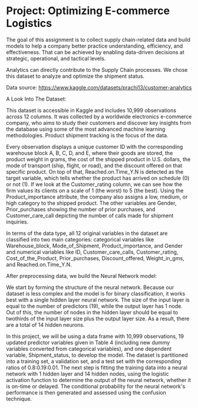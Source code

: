 # Project: Optimizing E-commerce Logistics

The goal of this assignment is to collect supply chain-related data and build models to help a company better practice understanding, efficiency, and effectiveness. That can be achieved by enabling data-driven decisions at strategic, operational, and tactical levels. 

Analytics can directly contribute to the Supply Chain processes. We chose this dataset to analyze and optimize the shipment status. 

Data source: https://www.kaggle.com/datasets/prachi13/customer-analytics

A Look Into The Dataset:

This dataset is accessible in Kaggle and includes 10,999 observations across 12 columns.
It was collected by a worldwide electronics e-commerce company, who aims to study their
customers and discover key insights from the database using some of the most advanced machine
learning methodologies. Product shipment tracking is the focus of the data.

Every observation displays a unique customer ID with the corresponding warehouse
block A, B, C, D, and E, where their goods are stored, the product weight in grams, the cost of
the shipped product in U.S. dollars, the mode of transport (ship, flight, or road), and the discount
offered on that specific product. On top of that, Reached.on.Time_Y.N is detected as the target
variable, which tells whether the product has arrived on schedule (0) or not (1). If we look at the
Customer_rating column, we can see how the firm values its clients on a scale of 1 (the worst) to
5 (the best). Using the Product_importance attribute, the company also assigns a low, medium, or
high category to the shipped product. The other variables are Gender, Prior_purchases showing
the number of prior purchases, and Customer_care_call depicting the number of calls made for
shipment inquiries.

In terms of the data type, all 12 original variables in the dataset are classified into two
main categories: categorical variables like Warehouse_block, Mode_of_Shipment,
Product_importance, and Gender and numerical variables like ID, Customer_care_calls,
Customer_rating, Cost_of_the_Product, Prior_purchases, Discount_offered, Weight_in_gms, and
Reached.on.Time_Y.N.

After preprocessing data, we build the Neural Network model:

We start by forming the structure of the neural network. Because our dataset is less
complex and the model is for binary classification, it works best with a single hidden layer neural
network. The size of the input layer is equal to the number of predictors (19), while the output
layer has 1 node. Out of this, the number of nodes in the hidden layer should be equal to twothirds
of the input layer size plus the output layer size. As a result, there are a total of 14 hidden
neurons.

In this project, we will be using a data frame with 10,999 observations, 19 updated
predictor variables given in Table 4 (including new dummy variables converted from categorical
variables), and one dependent variable, Shipment_status, to develop the model. The dataset is
partitioned into a training set, a validation set, and a test set with the corresponding ratios of
0.8:0.19:0.01. The next step is fitting the training data into a neural network with 1 hidden layer
and 14 hidden nodes, using the logistic activation function to determine the output of the neural
network, whether it is on-time or delayed. The conditional probability for the neural network's
performance is then generated and assessed using the confusion technique.
